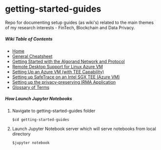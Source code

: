 # getting-started-guides
Repo for documenting setup guides (as wiki's) related to the main themes of my research interests - FinTech, Blockchain and Data Privacy.

##### Wiki Table of Contents  
* [Home](https://github.com/jajukajulz/getting-started-guides/wiki)  
* [General Cheatsheet](https://github.com/jajukajulz/getting-started-guides/wiki/General-Cheatsheet)  
* [Getting Started with the Algorand Network and Protocol](https://github.com/jajukajulz/getting-started-guides/wiki/Getting-Started-with-Algorand-Network-and-Protocol)
* [Remote Desktop Support for Linux Azure VM](https://github.com/jajukajulz/getting-started-guides/wiki/Remote-Desktop-Support-for-Linux-Azure-VM)  
* [Setting Up an Azure VM (with TEE Capability)](https://github.com/jajukajulz/getting-started-guides/wiki/Setting-Up-an-Azure-VM-(with-TEE-Capability))  
* [Setting up SafeTrace on an Intel SGX TEE (Azure VM)](https://github.com/jajukajulz/getting-started-guides/wiki/Setting-up-SafeTrace-on-an-Intel-SGX-TEE-(Azure-VM)) 
* [Setting up the privacy-preserving IRMA Application](https://github.com/jajukajulz/getting-started-guides/wiki/Setting-Up-I-Reveal-My-Attributes-(IRMA)-Application)
* [Glossary of Terms](https://github.com/jajukajulz/getting-started-guides/wiki/Glossary)

##### How Launch Jupyter Notebooks
1. Navigate to getting-started-guides folder

    `$cd getting-started-guides`

2. Launch Jupyter Notebook server which will serve notebooks from local directory

    `$jupyter notebook `